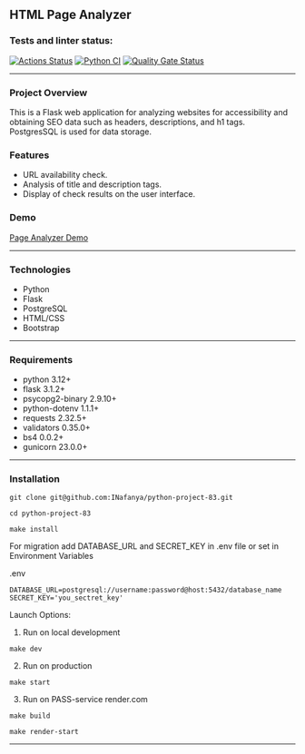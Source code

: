 ## HTML Page Analyzer

### Tests and linter status:
[![Actions Status](https://github.com/INafanya/python-project-83/actions/workflows/hexlet-check.yml/badge.svg)](https://github.com/INafanya/python-project-83/actions)
[![Python CI](https://github.com/INafanya/python-project-83/actions/workflows/pyci.yaml/badge.svg)](https://github.com/INafanya/python-project-83/actions/workflows/pyci.yaml)
[![Quality Gate Status](https://sonarcloud.io/api/project_badges/measure?project=INafanya_python-project-83&metric=alert_status)](https://sonarcloud.io/summary/new_code?id=INafanya_python-project-83)

---

### **Project Overview**

This is a Flask web application for analyzing websites for accessibility and obtaining SEO data such as headers, descriptions, and h1 tags.
PostgresSQL is used for data storage.

### **Features**
- URL availability check.
- Analysis of title and description tags.
- Display of check results on the user interface.

### **Demo**

[Page Analyzer Demo](https://python-project-83-fvmx.onrender.com)

---

### **Technologies**

- Python
- Flask
- PostgreSQL
- HTML/CSS
- Bootstrap
---

### **Requirements**

- python 3.12+
- flask 3.1.2+
- psycopg2-binary 2.9.10+
- python-dotenv 1.1.1+
- requests 2.32.5+
- validators 0.35.0+
- bs4 0.0.2+
- gunicorn 23.0.0+

---

### **Installation**

```
git clone git@github.com:INafanya/python-project-83.git
```
```
cd python-project-83
```
```
make install
```
For migration add DATABASE_URL and SECRET_KEY in .env file or set in Environment Variables

.env
```
DATABASE_URL=postgresql://username:password@host:5432/database_name
SECRET_KEY='you_sectret_key'
```
Launch Options:

1. Run on local development
```
make dev
```
2. Run on production
```
make start
```
3. Run on PASS-service render.com
```
make build
```
```
make render-start
```
---
